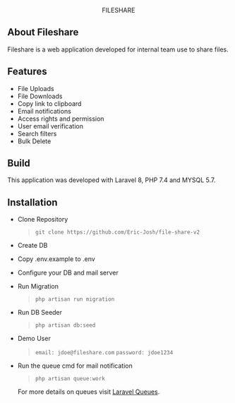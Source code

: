 <p align="center">FILESHARE</p>

## About Fileshare

Fileshare is a web application developed for internal team use to share files.

## Features

- File Uploads
- File Downloads
- Copy link to clipboard
- Email notifications
- Access rights and permission
- User email verification
- Search filters
- Bulk Delete

## Build

This application was developed with Laravel 8, PHP 7.4 and MYSQL 5.7.

## Installation

- Clone Repository
    > `git clone https://github.com/Eric-Josh/file-share-v2`

- Create DB

- Copy .env.example to .env

- Configure your DB and mail server

- Run Migration
    > `php artisan run migration`

- Run DB Seeder
    > `php artisan db:seed`

- Demo User
    > `email: jdoe@fileshare.com`
    > `password: jdoe1234`

- Run the queue cmd for mail notification 
    > `php artisan queue:work`

    For more details on queues visit [Laravel Queues](https://laravel.com/docs/8.x/queues).